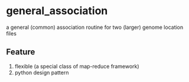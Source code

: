 # general_association
a general (common) association routine for two (larger) genome location files

## Feature
1. flexible (a special class of map-reduce framework)
2. python design pattern
